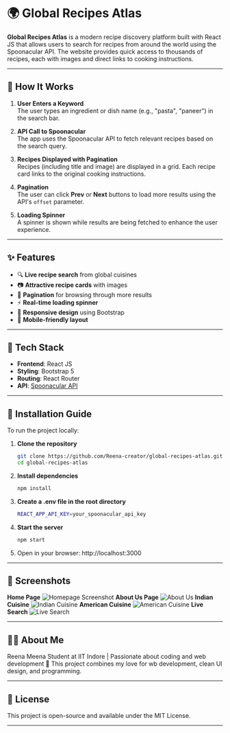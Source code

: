 # 🌍 Global Recipes Atlas
**Global Recipes Atlas** is a modern recipe discovery platform built with React JS that allows users to search for recipes from around the world using the Spoonacular API. The website provides quick access to thousands of recipes, each with images and direct links to cooking instructions.

---

## 🧠 How It Works

1. **User Enters a Keyword**  
   The user types an ingredient or dish name (e.g., "pasta", "paneer") in the search bar.

2. **API Call to Spoonacular**  
   The app uses the Spoonacular API to fetch relevant recipes based on the search query.

3. **Recipes Displayed with Pagination**  
   Recipes (including title and image) are displayed in a grid. Each recipe card links to the original cooking instructions.

4. **Pagination**  
   The user can click **Prev** or **Next** buttons to load more results using the API's `offset` parameter.

5. **Loading Spinner**  
   A spinner is shown while results are being fetched to enhance the user experience.
---
## ✨ Features
- 🔍 **Live recipe search** from global cuisines
- 📷 **Attractive recipe cards** with images
- 🔁 **Pagination** for browsing through more results
- ⚡ **Real-time loading spinner**
- 🎨 **Responsive design** using Bootstrap
- 📱 **Mobile-friendly layout**
---
## 🧰 Tech Stack

- **Frontend**: React JS
- **Styling**: Bootstrap 5
- **Routing**: React Router
- **API**: [Spoonacular API](https://spoonacular.com/food-api)
---
## 🔧 Installation Guide

To run the project locally:

1. **Clone the repository**
   ```bash
   git clone https://github.com/Reena-creator/global-recipes-atlas.git
   cd global-recipes-atlas
2. **Install dependencies**
   ```bash
   npm install
3. **Create a .env file in the root directory**
   ```bash
   REACT_APP_API_KEY=your_spoonacular_api_key
4. **Start the server**
   ```bash
   npm start
5. Open in your browser: http://localhost:3000
---
## 📸 Screenshots
**Home Page**
![Homepage Screenshot](screenshots/Screenshot%201.png)
**About Us Page**
![About Us](screenshots/Screenshot%202.png)
**Indian Cuisine**
![Indian Cuisine](screenshots/Screenshot%203.png)
**American Cuisine**
![American Cuisine](screenshots/Screenshot%204.png)
**Live Search**
![Live Search](screenshots/Screenshot%205.png)

---
## 🙋‍♀️ About Me
Reena Meena
Student at IIT Indore | Passionate about coding and web development
🌟 This project combines my love for wb development, clean UI design, and programming.

---
## 📄 License
This project is open-source and available under the MIT License.

---
